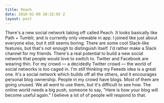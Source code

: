 ```yaml
---
title: Peach
date: 2016-01-09 10:32:03 Z
layout: post
---
```


There's a new social network taking off called Peach. It looks basically like Path + Tumblr, and is currently only viewable in app. I joined like just about everyone else, but it still seems boring. There are some cool Slack-like features, but that's not enough to distinguish itself. I'd rather make a Slack channel for my friends. 
	There's a real potential to build a new social network that people would love to switch to. Twitter and Facebook are wearing thin. For my crowd — a decidedly Twitter crowd — the world of social networks is too caged in. I'm _still_ thinking my Feeeds idea is a great one. It's a social network which builds off all the others, and it encourages personal blog ownership. People in my crowd have blogs. Most of them are going unused. We all _want_ to use them, but it's difficult to see how. The online world needs a big push, someone to say, "Here is how your blog will become useful again." I believe a lot of of people will respond to that. 
	